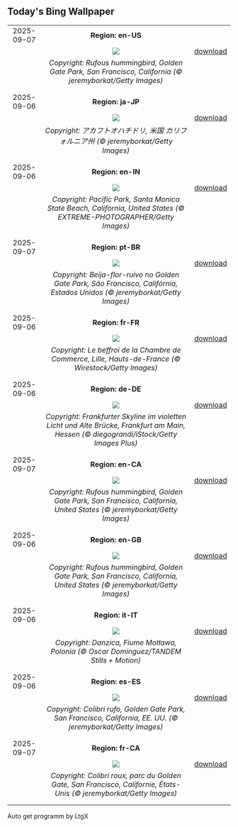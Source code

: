 ## Today's Bing Wallpaper
|      |      |      |
| :----: | :----: | :----: |
|2025-09-07|**Region: en-US**||
||![](https://www.bing.com/th?id=OHR.RufousHummer_EN-US7346003108_UHD.jpg&pid=hp&w=1152&h=648&rs=1&c=4)| [download](https://www.bing.com/th?id=OHR.RufousHummer_EN-US7346003108_UHD.jpg)|
||*Copyright: Rufous hummingbird, Golden Gate Park, San Francisco, California (© jeremyborkat/Getty Images)*
||
|||
|2025-09-06|**Region: ja-JP**||
||![](https://www.bing.com/th?id=OHR.RufousHummer_JA-JP7090993703_UHD.jpg&pid=hp&w=1152&h=648&rs=1&c=4)| [download](https://www.bing.com/th?id=OHR.RufousHummer_JA-JP7090993703_UHD.jpg)|
||*Copyright: アカフトオハチドリ, 米国 カリフォルニア州 (© jeremyborkat/Getty Images)*
||
|||
|2025-09-06|**Region: en-IN**||
||![](https://www.bing.com/th?id=OHR.SunsetPier_EN-IN9369889790_UHD.jpg&pid=hp&w=1152&h=648&rs=1&c=4)| [download](https://www.bing.com/th?id=OHR.SunsetPier_EN-IN9369889790_UHD.jpg)|
||*Copyright: Pacific Park, Santa Monica State Beach, California, United States (© EXTREME-PHOTOGRAPHER/Getty Images)*
||
|||
|2025-09-07|**Region: pt-BR**||
||![](https://www.bing.com/th?id=OHR.RufousHummer_PT-BR5721753783_UHD.jpg&pid=hp&w=1152&h=648&rs=1&c=4)| [download](https://www.bing.com/th?id=OHR.RufousHummer_PT-BR5721753783_UHD.jpg)|
||*Copyright: Beija-flor-ruivo no Golden Gate Park, São Francisco, Califórnia, Estados Unidos (© jeremyborkat/Getty Images)*
||
|||
|2025-09-06|**Region: fr-FR**||
||![](https://www.bing.com/th?id=OHR.LilleMarket_FR-FR3271144048_UHD.jpg&pid=hp&w=1152&h=648&rs=1&c=4)| [download](https://www.bing.com/th?id=OHR.LilleMarket_FR-FR3271144048_UHD.jpg)|
||*Copyright: Le beffroi de la Chambre de Commerce, Lille, Hauts-de-France (© Wirestock/Getty Images)*
||
|||
|2025-09-06|**Region: de-DE**||
||![](https://www.bing.com/th?id=OHR.FrankfurtAlteBruecke_DE-DE0460546178_UHD.jpg&pid=hp&w=1152&h=648&rs=1&c=4)| [download](https://www.bing.com/th?id=OHR.FrankfurtAlteBruecke_DE-DE0460546178_UHD.jpg)|
||*Copyright: Frankfurter Skyline im violetten Licht und Alte Brücke, Frankfurt am Main, Hessen (© diegograndi/iStock/Getty Images Plus)*
||
|||
|2025-09-07|**Region: en-CA**||
||![](https://www.bing.com/th?id=OHR.RufousHummer_EN-CA4791906325_UHD.jpg&pid=hp&w=1152&h=648&rs=1&c=4)| [download](https://www.bing.com/th?id=OHR.RufousHummer_EN-CA4791906325_UHD.jpg)|
||*Copyright: Rufous hummingbird, Golden Gate Park, San Francisco, California, United States (© jeremyborkat/Getty Images)*
||
|||
|2025-09-06|**Region: en-GB**||
||![](https://www.bing.com/th?id=OHR.RufousHummer_EN-GB7919839531_UHD.jpg&pid=hp&w=1152&h=648&rs=1&c=4)| [download](https://www.bing.com/th?id=OHR.RufousHummer_EN-GB7919839531_UHD.jpg)|
||*Copyright: Rufous hummingbird, Golden Gate Park, San Francisco, California, United States (© jeremyborkat/Getty Images)*
||
|||
|2025-09-06|**Region: it-IT**||
||![](https://www.bing.com/th?id=OHR.BlueGdansk_IT-IT8980051630_UHD.jpg&pid=hp&w=1152&h=648&rs=1&c=4)| [download](https://www.bing.com/th?id=OHR.BlueGdansk_IT-IT8980051630_UHD.jpg)|
||*Copyright: Danzica, Fiume Motława, Polonia (© Oscar Dominguez/TANDEM Stills + Motion)*
||
|||
|2025-09-06|**Region: es-ES**||
||![](https://www.bing.com/th?id=OHR.RufousHummer_ES-ES7667920526_UHD.jpg&pid=hp&w=1152&h=648&rs=1&c=4)| [download](https://www.bing.com/th?id=OHR.RufousHummer_ES-ES7667920526_UHD.jpg)|
||*Copyright: Colibrí rufo, Golden Gate Park, San Francisco, California, EE. UU. (© jeremyborkat/Getty Images)*
||
|||
|2025-09-07|**Region: fr-CA**||
||![](https://www.bing.com/th?id=OHR.RufousHummer_FR-CA9514503167_UHD.jpg&pid=hp&w=1152&h=648&rs=1&c=4)| [download](https://www.bing.com/th?id=OHR.RufousHummer_FR-CA9514503167_UHD.jpg)|
||*Copyright: Colibri roux, parc du Golden Gate, San Francisco, Californie, États-Unis (© jeremyborkat/Getty Images)*
||
|||

Auto get programm by LtgX
